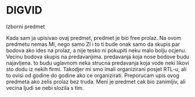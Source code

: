 # DIGVID

Izborni predmet

Kada sam ja upisivao ovaj predmet, predmet je bio free prolaz. Na ovom predmetu nemas MI, nego samo ZI i to ti bude onak samo da skupis par bodova ako ides na prolaz, a nije tesko ni pokupiti neku malo bolju ocjenu. Vecinu bodova skupis na predavanjima. predavanja koja nose bodove budu najavljena. to budu uglavnom neka strucna predavanja koja vode neki likovi sto dodu iz nekih firmi. Takodjer mi smo imali organizirani posjet RTL-u, ali to ovisi od godine do godine ako ce organizirati. Preporucam upis ovog predmeta ako zelis prolaz bez truda. Meni je predmet cak bio zanimljiv, ali vecina ljudi se nebi slozila s tim.